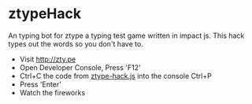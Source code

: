 # ztypeHack

An typing bot for ztype a typing test game written in impact js. This hack types out the words so you don't have to.

- Visit http://zty.pe
- Open Developer Console, Press 'F12'
- Ctrl+C the code from [ztype-hack.js](https://github.com/andrewboudreau/ztypeHack/blob/master/ztype-hack.js) into the console Ctrl+P
- Press 'Enter'
- Watch the fireworks

